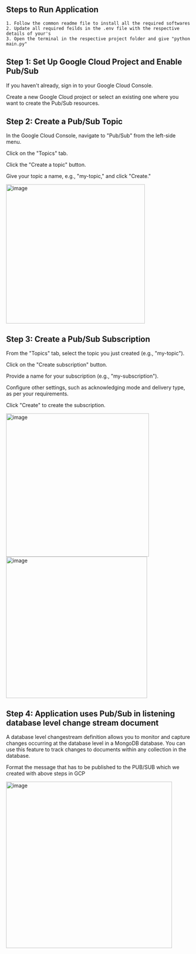 ## Steps to Run Application
    1. Follow the common readme file to install all the required softwares
    2. Update all required feilds in the .env file with the respective details of your's
    3. Open the terminal in the respective project folder and give "python main.py"
    
## Step 1: Set Up Google Cloud Project and Enable Pub/Sub
  If you haven't already, sign in to your Google Cloud Console.
  
  Create a new Google Cloud project or select an existing one where you want to create the Pub/Sub resources.
## Step 2: Create a Pub/Sub Topic
  In the Google Cloud Console, navigate to "Pub/Sub" from the left-side menu.
  
  Click on the "Topics" tab.
  
  Click the "Create a topic" button.
  
  Give your topic a name, e.g., "my-topic," and 
  click "Create."

  <img width="378" alt="image" src="https://github.com/TSowbaranika/BQGCPAtlas/assets/109083730/48faec53-39c2-4411-a0c9-9b0ff6d93f24">


## Step 3: Create a Pub/Sub Subscription
  From the "Topics" tab, select the topic you just created (e.g., "my-topic").
  
  Click on the "Create subscription" button.
  
  Provide a name for your subscription (e.g., "my-subscription").
  
  Configure other settings, such as acknowledging mode and delivery type, as per your requirements.
  
  Click "Create" to create the subscription.

  <img width="389" alt="image" src="https://github.com/TSowbaranika/BQGCPAtlas/assets/109083730/c997b4a0-c836-47f9-8b16-1a625acf8fdd">

  <img width="384" alt="image" src="https://github.com/TSowbaranika/BQGCPAtlas/assets/109083730/cb0a6cdf-1a8f-4e33-8784-fec8dfbda77e">


## Step 4: Application uses Pub/Sub in listening database level change stream document
  A database level changestream definition allows you to monitor and capture changes occurring at the database level in a MongoDB database. You can use this feature to track changes to documents within any collection in the database.

  Format the message that has to be published to the PUB/SUB which we created with above steps in GCP

  <img width="452" alt="image" src="https://github.com/TSowbaranika/BQGCPAtlas/assets/109083730/820a03fd-0669-4e7d-beb0-3e92e12460f1">

